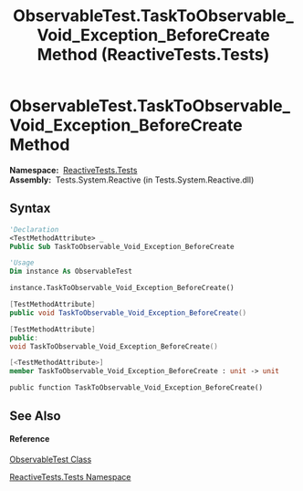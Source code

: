 ﻿---
title: ObservableTest.TaskToObservable_Void_Exception_BeforeCreate Method  (ReactiveTests.Tests)
TOCTitle: TaskToObservable_Void_Exception_BeforeCreate Method
ms:assetid: M:ReactiveTests.Tests.ObservableTest.TaskToObservable_Void_Exception_BeforeCreate
ms:mtpsurl: https://msdn.microsoft.com/en-us/library/reactivetests.tests.observabletest.tasktoobservable_void_exception_beforecreate(v=VS.103)
ms:contentKeyID: 36619706
ms.date: 06/28/2011
mtps_version: v=VS.103
f1_keywords:
- ReactiveTests.Tests.ObservableTest.TaskToObservable_Void_Exception_BeforeCreate
dev_langs:
- CSharp
- JScript
- VB
- FSharp
- c++
---

# ObservableTest.TaskToObservable\_Void\_Exception\_BeforeCreate Method

**Namespace:**  [ReactiveTests.Tests](hh289046\(v=vs.103\).md)  
**Assembly:**  Tests.System.Reactive (in Tests.System.Reactive.dll)

## Syntax

``` vb
'Declaration
<TestMethodAttribute> _
Public Sub TaskToObservable_Void_Exception_BeforeCreate
```

``` vb
'Usage
Dim instance As ObservableTest

instance.TaskToObservable_Void_Exception_BeforeCreate()
```

``` csharp
[TestMethodAttribute]
public void TaskToObservable_Void_Exception_BeforeCreate()
```

``` c++
[TestMethodAttribute]
public:
void TaskToObservable_Void_Exception_BeforeCreate()
```

``` fsharp
[<TestMethodAttribute>]
member TaskToObservable_Void_Exception_BeforeCreate : unit -> unit 
```

``` jscript
public function TaskToObservable_Void_Exception_BeforeCreate()
```

## See Also

#### Reference

[ObservableTest Class](hh288687\(v=vs.103\).md)

[ReactiveTests.Tests Namespace](hh289046\(v=vs.103\).md)

